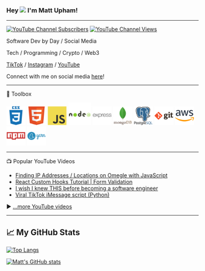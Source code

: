 ### Hey <img src="https://raw.githubusercontent.com/MartinHeinz/MartinHeinz/master/wave.gif" width="30px"> I'm Matt Upham!

---

[![YouTube Channel Subscribers](https://img.shields.io/youtube/channel/subscribers/UCARXVHuf1Ca_PfPPpX1SjSw?label=People%20subscribed%20to%20my%20channel&style=social)](https://www.youtube.com/channel/UCARXVHuf1Ca_PfPPpX1SjSw?sub_confirmation=1) [![YouTube Channel Views](https://img.shields.io/youtube/channel/views/UCARXVHuf1Ca_PfPPpX1SjSw?label=Total%20views%20on%20my%20channel&style=social)](https://www.youtube.com/channel/UCARXVHuf1Ca_PfPPpX1SjSw?sub_confirmation=1)


Software Dev by Day / Social Media

Tech / Programming / Crypto / Web3

[TikTok](https://link.mattupham.com/tiktok) / [Instagram](https://link.mattupham.com/instagram) / [YouTube](https://link.mattupham.com/youtube)

Connect with me on social media [here](https://links.mattupham.com)!

---

🧰 Toolbox

<img src="https://github.com/devicons/devicon/blob/master/icons/css3/css3-plain-wordmark.svg" alt="CSS" width="50" height="50"/> <img src="https://github.com/devicons/devicon/blob/master/icons/html5/html5-original.svg" alt="HTML" width="50" height="50"/>
<img src="https://github.com/devicons/devicon/blob/master/icons/javascript/javascript-original.svg" alt="JavaScript" width="50" height="50"/>
<img src="https://github.com/devicons/devicon/blob/master/icons/nodejs/nodejs-original-wordmark.svg" alt="NodeJS" width="60" height="60"/>
<img src="https://github.com/devicons/devicon/blob/master/icons/express/express-original-wordmark.svg" alt="ExpressJS" width="50" height="50"/>
<img src="https://github.com/devicons/devicon/blob/master/icons/mongodb/mongodb-original-wordmark.svg" alt="MongoDB" width="50" height="50"/>
<img src="https://github.com/devicons/devicon/blob/master/icons/postgresql/postgresql-original-wordmark.svg" alt="PostgreSQL" width="50" height="50"/>
<img src="https://github.com/devicons/devicon/blob/master/icons/git/git-original-wordmark.svg" alt="Git" width="50" height="50"/>
<img src="https://github.com/devicons/devicon/blob/master/icons/amazonwebservices/amazonwebservices-original-wordmark.svg" alt="AWS" width="50" height="50"/>
<img src="https://github.com/devicons/devicon/blob/master/icons/npm/npm-original-wordmark.svg" alt="npm" width="50" height="50"/> <img src="https://github.com/devicons/devicon/blob/master/icons/yarn/yarn-original-wordmark.svg" alt="yarn" width="50" height="50"/>

---

📺 Popular YouTube Videos

<!-- YOUTUBE-VIDEOS-LIST:START -->

- [Finding IP Addresses / Locations on Omegle with JavaScript](https://www.youtube.com/watch?v=fN9cWpY5zUc&t=1s)
- [React Custom Hooks Tutorial | Form Validation](https://www.youtube.com/watch?v=SXIfnNvYrZE&t=19s)
- [I wish I knew THIS before becoming a software engineer](https://www.youtube.com/watch?v=LySe0vC99hM&t=20s)
- [Viral TikTok iMessage script (Python)](https://www.youtube.com/watch?v=wEkkZBY2Ja4)
<!-- YOUTUBE-VIDEOS-LIST:END -->

▶ [...more YouTube videos](https://www.youtube.com/channel/UCARXVHuf1Ca_PfPPpX1SjSw?sub_confirmation=1)

---

## &#x1f4c8; My GitHub Stats

[![Top Langs](https://github-readme-stats.vercel.app/api/top-langs/?username=mattupham&hide=shell&theme=radical)](https://github.com/mattupham)

[![Matt's GitHub stats](https://github-readme-stats.vercel.app/api?username=mattupham&theme=radical)](https://github.com/mattupham)
